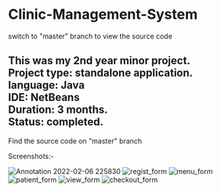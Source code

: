 # Clinic-Management-System
switch to "master" branch to view the source code 

This was my 2nd year minor project.<br>
Project type: standalone application.<br>
language: Java<br>
IDE: NetBeans<br>
Duration: 3 months.<br>
Status: completed.<br>
-------------------------------------
Find the source code on "master" branch<br>

Screenshots:- <br>

![Annotation 2022-02-06 225830](https://user-images.githubusercontent.com/98103024/152726007-fdd0ef8b-8ed0-4d36-8903-cc9176663911.png)
![regist_form](https://user-images.githubusercontent.com/98103024/152731324-a35ce70f-8028-47c2-8c2b-1cc3aded759e.png)
![menu_form](https://user-images.githubusercontent.com/98103024/152731334-54acb0a4-286b-4c9a-a67b-b7fceb00158b.png)
![patient_form](https://user-images.githubusercontent.com/98103024/152731339-faf69df9-fd41-44f3-b138-5d3d872daffe.png)
![view_form](https://user-images.githubusercontent.com/98103024/152731345-f76c072f-2685-43db-b64a-0764ac5470fc.png)
![checkout_form](https://user-images.githubusercontent.com/98103024/152731349-3aa88311-9a4f-402f-9db8-655b0716e7cc.png)
